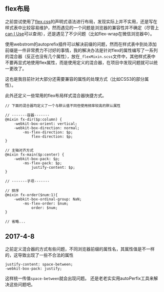 ## flex布局

之前尝试使用了[flex.css](https://github.com/lzxb/flex.css.git)的声明式语法进行布局，发现实际上并不实用，还是写在样式表中比较容易维护，然而遇见的一个问题是浏览器的兼容性并不确定（尽管上[can I Use](http://caniuse.com)可以查询），还是遇见了不少问题（比如flex-wrap在微信浏览器中）。

使用webstrom的autoprefix插件可以解决前缀的问题，然而在样式表中到处添加前缀是一件非常费力不讨好的事情，我的解决办法是针对flex的属性编写了一系列的混合器（反正也没有几个属性），放在`_flexMixin.scss`文件中，其他样式表中不要再显式地使用flex属性，而是使用定义的混合器，在项目中发现问题就可以统一更改了。

这也是我目前针对大部分还需要兼容的属性的处理方式（比如CSS3的部分属性）。

此外还定义一些常用的flex布局样式混合器快捷方式。

```
// 下面的混合器均定义了一个与默认值不同但使用频率较高的默认属性

// -------容器-------
@mixin fx-dir($p:column) {
	-webkit-box-orient: vertical;
	-webkit-box-direction: normal;
	    -ms-flex-direction: $p;
	        flex-direction: $p;
}

// 主轴对齐方式
@mixin fx-main($p:center) {
	-webkit-box-pack: $p;
	    -ms-flex-pack: $p;
	        justify-content: $p;
}

// -------子项-------

// 排序
@mixin fx-order($num:1){
	-webkit-box-ordinal-group: NaN;
	    -ms-flex-order: $num;
	        order: $num;
}

// 省略...

```

## 2017-4-8
之前定义混合器的方式有些问题，不同浏览器前缀的属性名，其属性值是不一样的，这导致出现了一些不合法的属性
```
justify-content: space-between;
-webkit-box-pack: justify;
```

这样统一传值`space-between`就会出现问题。
还是老老实实用autoPerfix工具来解决这些问题吧。